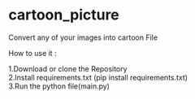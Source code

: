 # cartoon_picture
Convert any of your images into cartoon File 

How to use it :

1.Download or clone the Repository  
2.Install requirements.txt
    (pip install requirements.txt)  
3.Run the python file(main.py)  
